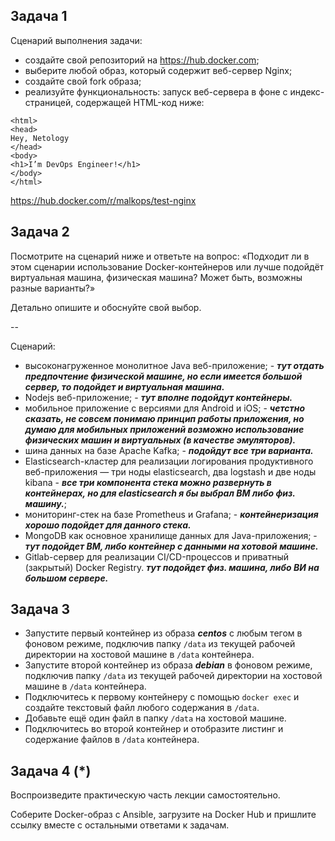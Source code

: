 ## Задача 1

Сценарий выполнения задачи:

- создайте свой репозиторий на https://hub.docker.com;
- выберите любой образ, который содержит веб-сервер Nginx;
- создайте свой fork образа;
- реализуйте функциональность:
запуск веб-сервера в фоне с индекс-страницей, содержащей HTML-код ниже:
```
<html>
<head>
Hey, Netology
</head>
<body>
<h1>I’m DevOps Engineer!</h1>
</body>
</html>
```

https://hub.docker.com/r/malkops/test-nginx

## Задача 2

Посмотрите на сценарий ниже и ответьте на вопрос:
«Подходит ли в этом сценарии использование Docker-контейнеров или лучше подойдёт виртуальная машина, физическая машина? Может быть, возможны разные варианты?»

Детально опишите и обоснуйте свой выбор.

--

Сценарий:

- высоконагруженное монолитное Java веб-приложение; - **_тут отдать предпочтение физической машине, но если имеется большой сервер, то подойдет и виртуальная машина._**
- Nodejs веб-приложение; - **_тут вполне подойдут контейнеры._**
- мобильное приложение c версиями для Android и iOS; - **_четстно сказать, не совсем понимаю принцип работы приложения, но думаю для мобильных приложений возможно использование физических машин и виртуальных (в качестве эмуляторов)._**
- шина данных на базе Apache Kafka; - **_подойдут все три варианта._**
- Elasticsearch-кластер для реализации логирования продуктивного веб-приложения — три ноды elasticsearch, два logstash и две ноды kibana - **_все три компонента стека можно развернуть в контейнерах, но для elasticsearch я бы выбрал ВМ либо физ. машину._**;
- мониторинг-стек на базе Prometheus и Grafana; - **_контейнеризация хорошо подойдет для данного стека._**
- MongoDB как основное хранилище данных для Java-приложения; - **_тут подойдет ВМ, либо контейнер с данными на хотовой машине._**
- Gitlab-сервер для реализации CI/CD-процессов и приватный (закрытый) Docker Registry. **_тут подойдет физ. машина, либо ВИ на большом сервере._**

## Задача 3

- Запустите первый контейнер из образа ***centos*** c любым тегом в фоновом режиме, подключив папку ```/data``` из текущей рабочей директории на хостовой машине в ```/data``` контейнера.
- Запустите второй контейнер из образа ***debian*** в фоновом режиме, подключив папку ```/data``` из текущей рабочей директории на хостовой машине в ```/data``` контейнера.
- Подключитесь к первому контейнеру с помощью ```docker exec``` и создайте текстовый файл любого содержания в ```/data```.
- Добавьте ещё один файл в папку ```/data``` на хостовой машине.
- Подключитесь во второй контейнер и отобразите листинг и содержание файлов в ```/data``` контейнера.

## Задача 4 (*)

Воспроизведите практическую часть лекции самостоятельно.

Соберите Docker-образ с Ansible, загрузите на Docker Hub и пришлите ссылку вместе с остальными ответами к задачам.
